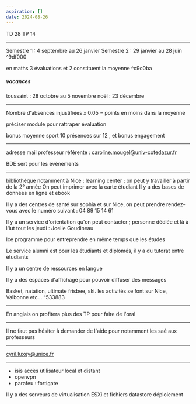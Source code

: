 ```yaml
---
aspiration: []
date: 2024-08-26
---
```

TD 28 
TP 14
___
Semestre 1 : 4 septembre au 26 janvier
Semestre 2 : 29 janvier au 28 juin ^9df000

en maths 3 évaluations et 2 constituent la moyenne ^c9c0ba
##### vacances
toussaint : 28 octobre au 5 novembre
noël : 23 décembre
___
Nombre d'absences injustifiées x 0.05 = points en moins dans la moyenne

préciser module pour rattraper évaluation

bonus moyenne sport 10 présences sur 12
, et bonus engagement
___
adresse mail professeur référente : caroline.mougel@univ-cotedazur.fr

BDE sert pour les évènements
___
bibliothèque notamment à Nice : learning center ; on peut y travailler à partir de la 2° année
On peut imprimer avec la carte étudiant
Il y a des bases de données en ligne et ebook

Il y a des centres de santé sur sophia et sur Nice, on peut prendre rendez-vous avec le numéro suivant : 04 89 15 14 61

Il y a un service d'orientation qu'on peut contacter ; personne dédiée et là à l'iut tout les jeudi : Joelle Goudineau

Ice programme pour entreprendre en même temps que les études

Le service alumni est pour les étudiants et diplomés, il y a du tutorat entre étudiants

Il y a un centre de ressources en langue

Il y a des espaces d'affichage pour pouvoir diffuser des messages

Basket, natation, ultimate frisbee, ski. les activités se font sur Nice, Valbonne etc... ^533883
___
En anglais on profitera plus des TP pour faire de l'oral
___
Il ne faut pas hésiter à demander de l'aide pour notamment les saé aux professeurs
___
cyril.luxey@unice.fr
___
- isis accès utilisateur local et distant
- openvpn
- parafeu : fortigate

Il y a des serveurs de virtualisation ESXi et fichiers datastore déploiement